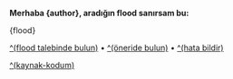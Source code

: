 **Merhaba {author}, aradığın flood sanırsam bu:**

{flood}

[^(flood talebinde bulun)]({add-flood}) • [^(öneride bulun)]({make-suggestion}) • [^(hata bildir)]({report-error}) 

[^(kaynak-kodum)]({source-code})
